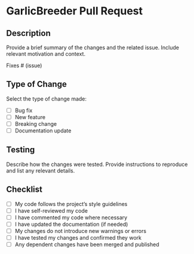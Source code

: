 # GarlicBreeder Pull Request

## Description

Provide a brief summary of the changes and the related issue. Include relevant motivation and context.

Fixes # (issue)

## Type of Change

Select the type of change made:

- [ ] Bug fix
- [ ] New feature
- [ ] Breaking change
- [ ] Documentation update

## Testing

Describe how the changes were tested. Provide instructions to reproduce and list any relevant details.

## Checklist

- [ ] My code follows the project’s style guidelines
- [ ] I have self-reviewed my code
- [ ] I have commented my code where necessary
- [ ] I have updated the documentation (if needed)
- [ ] My changes do not introduce new warnings or errors
- [ ] I have tested my changes and confirmed they work
- [ ] Any dependent changes have been merged and published
